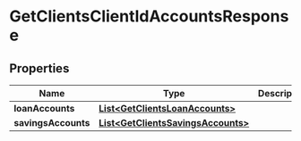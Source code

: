 # GetClientsClientIdAccountsResponse

## Properties
Name | Type | Description | Notes
------------ | ------------- | ------------- | -------------
**loanAccounts** | [**List&lt;GetClientsLoanAccounts&gt;**](GetClientsLoanAccounts.md) |  |  [optional]
**savingsAccounts** | [**List&lt;GetClientsSavingsAccounts&gt;**](GetClientsSavingsAccounts.md) |  |  [optional]
